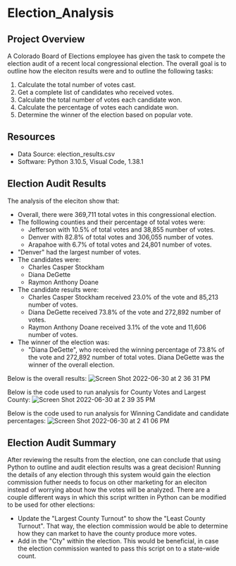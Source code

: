 # Election_Analysis

## Project Overview
A Colorado Board of Elections employee has given the task to compete the election audit of a recent local congressional election. The overall goal is to outline how the eleciton results were and to outline the following tasks:

1. Calculate the total number of votes cast.
2. Get a complete list of candidates who received votes.
3. Calculate the total number of votes each candidate won.
4. Calculate the percentage of votes each candidate won.
5. Determine the winner of the election based on popular vote.

## Resources
- Data Source: election_results.csv
- Software: Python 3.10.5, Visual Code, 1.38.1

## Election Audit Results
The analysis of the eleciton show that:
- Overall, there were 369,711 total votes in this congressional election.
- The folllowing counties and their percentage of total votes were:
  - Jefferson with 10.5% of total votes and 38,855 number of votes.
  - Denver with 82.8% of total votes and 306,055 number of votes.
  - Arapahoe with 6.7% of total votes and 24,801 number of votes.
- "Denver" had the largest number of votes.
- The candidates were:
  - Charles  Casper Stockham
  - Diana DeGette
  - Raymon Anthony Doane
- The candidate results were:
  - Charles Casper Stockham received 23.0% of the vote and 85,213 number of votes.
  - Diana DeGette received 73.8% of the vote and 272,892 number of votes.
  - Raymon Anthony Doane received 3.1% of the vote and 11,606 number of votes.
- The winner of the election was:
  - "Diana DeGette", who received the winning percentage of 73.8% of the vote and 272,892 number of total votes. Diana DeGette was the winner of the overall election.

Below is the overall results:
![Screen Shot 2022-06-30 at 2 36 31 PM](https://user-images.githubusercontent.com/106715923/176753076-b8aa1d8a-dbbf-45c5-9e8c-533b98b2246d.png)


Below is the code used to run analysis for County Votes and Largest County:
![Screen Shot 2022-06-30 at 2 39 35 PM](https://user-images.githubusercontent.com/106715923/176753497-cbb3abe4-c5c6-4fbb-ad75-f056f0a9d86c.png)


Below is the code used to run analysis for Winning Candidate and candidate percentages:
![Screen Shot 2022-06-30 at 2 41 06 PM](https://user-images.githubusercontent.com/106715923/176753937-e09b5b83-893b-45f7-8eb0-fd69966f3025.png)


## Election Audit Summary
After reviewing the results from the election, one can conclude that using Python to outline and audit election results was a great decision! Running the details of any election through this system would gain the election commission futher needs to focus on other marketing for an eleciton instead of worrying about how the votes will be analyzed. There are a couple different ways in which this script written in Python can be modified to be used for other elections:
  - Update the "Largest County Turnout" to show the "Least County Turnout". That way, the election commission would be able to determine how they can market to have the county produce more votes.
  - Add in the "Cty" within the election. This would be beneficial, in case the election commission wanted to pass this script on to a state-wide count.
